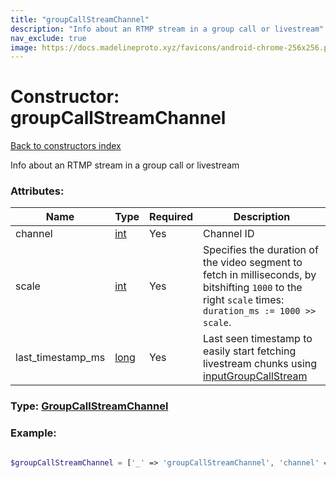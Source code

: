 ```yaml
---
title: "groupCallStreamChannel"
description: "Info about an RTMP stream in a group call or livestream"
nav_exclude: true
image: https://docs.madelineproto.xyz/favicons/android-chrome-256x256.png
---
```

# Constructor: groupCallStreamChannel  
[Back to constructors index](/API_docs/constructors/index.html)



Info about an RTMP stream in a group call or livestream

### Attributes:

| Name     |    Type       | Required | Description |
|----------|---------------|----------|-------------|
|channel|[int](/API_docs/types/int.html) | Yes|Channel ID|
|scale|[int](/API_docs/types/int.html) | Yes|Specifies the duration of the video segment to fetch in milliseconds, by bitshifting `1000` to the right `scale` times: `duration_ms := 1000 >> scale`.|
|last\_timestamp\_ms|[long](/API_docs/types/long.html) | Yes|Last seen timestamp to easily start fetching livestream chunks using [inputGroupCallStream](../constructors/inputGroupCallStream.html)|



### Type: [GroupCallStreamChannel](/API_docs/types/GroupCallStreamChannel.html)


### Example:

```php

$groupCallStreamChannel = ['_' => 'groupCallStreamChannel', 'channel' => int, 'scale' => int, 'last_timestamp_ms' => long];
```  
